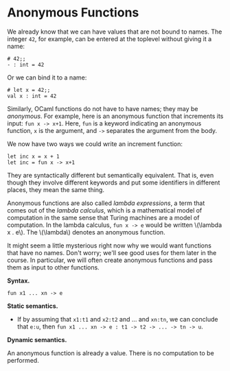 # Anonymous Functions

We already know that we can have values that are not bound to names.
The integer `42`, for example, can be entered at the toplevel without
giving it a name:
```
# 42;;
- : int = 42
```
Or we can bind it to a name:
```
# let x = 42;;
val x : int = 42
```

Similarly, OCaml functions do not have to have names; they may be
*anonymous*. For example, here is an anonymous function that increments
its input: `fun x -> x+1`. Here, `fun` is a keyword indicating an
anonymous function, `x` is the argument, and `->` separates the argument
from the body.

We now have two ways we could write an increment function:
```
let inc x = x + 1
let inc = fun x -> x+1
```
They are syntactically different but semantically equivalent.  That is,
even though they involve different keywords and put some identifiers
in different places, they mean the same thing.  

Anonymous functions are also called *lambda expressions*, a term that
comes out of the *lambda calculus*, which is a mathematical model
of computation in the same sense that Turing machines are a model
of computation.  In the lambda calculus, `fun x -> e` would
be written \\(\lambda x . e\\).  The \\(\lambda\\) denotes
an anonymous function.

It might seem a little mysterious right now why we would want functions
that have no names.  Don't worry; we'll see good uses for them later 
in the course.  In particular, we will often create anonymous functions
and pass them as input to other functions.

**Syntax.** 
```
fun x1 ... xn -> e
```

**Static semantics.**

* If by assuming that 
  `x1:t1` and `x2:t2` and ... and `xn:tn`, we can conclude that `e:u`, 
  then `fun x1 ... xn -> e : t1 -> t2 -> ... -> tn -> u`.

**Dynamic semantics.**

An anonymous function is already a value.  There is no computation
to be performed.